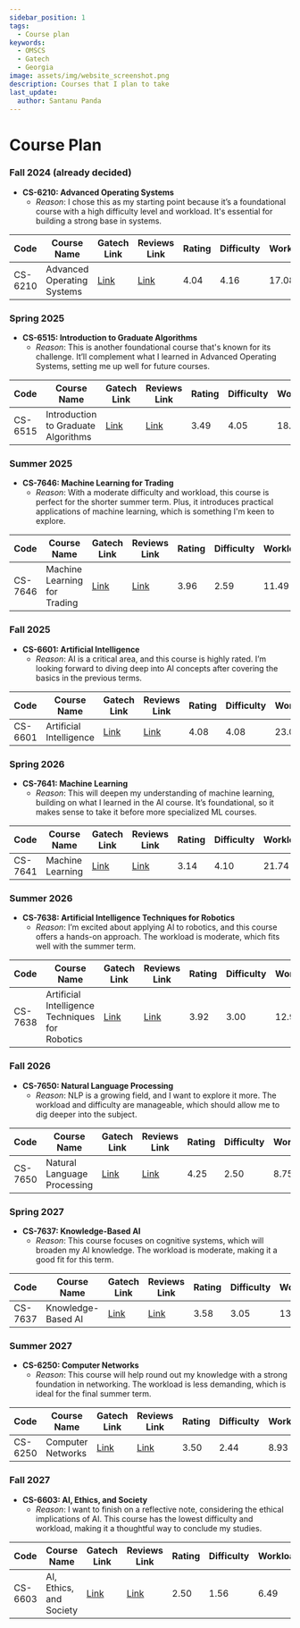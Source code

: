 ```yaml
---
sidebar_position: 1
tags:
  - Course plan
keywords:
  - OMSCS
  - Gatech
  - Georgia
image: assets/img/website_screenshot.png
description: Courses that I plan to take
last_update:
  author: Santanu Panda
---
```


# Course Plan

### Fall 2024 (already decided)
- **CS-6210: Advanced Operating Systems**
  - *Reason*: I chose this as my starting point because it’s a foundational course with a high difficulty level and workload. It's essential for building a strong base in systems.

| Code    | Course Name | Gatech Link | Reviews Link | Rating | Difficulty | Workload | Reviews | Foundational? | Rating:Difficulty | Rating:Workload |
|---------|-------------|-------------|--------------|--------|------------|----------|---------|---------------|-------------------|-----------------|
| CS-6210 | Advanced Operating Systems | [Link](https://omscs.gatech.edu/cs-6210-advanced-operating-systems) | [Link](https://www.omscentral.com/courses/advanced-operating-systems/reviews) | 4.04 | 4.16 | 17.08 | 130 | yes | 0.97 | 0.24 |

### Spring 2025
- **CS-6515: Introduction to Graduate Algorithms**
  - *Reason*: This is another foundational course that's known for its challenge. It’ll complement what I learned in Advanced Operating Systems, setting me up well for future courses.

| Code    | Course Name | Gatech Link | Reviews Link | Rating | Difficulty | Workload | Reviews | Foundational? | Rating:Difficulty | Rating:Workload |
|---------|-------------|-------------|--------------|--------|------------|----------|---------|---------------|-------------------|-----------------|
| CS-6515 | Introduction to Graduate Algorithms | [Link](https://omscs.gatech.edu/cs-6515-intro-graduate-algorithms) | [Link](https://www.omscentral.com/courses/introduction-to-graduate-algorithms/reviews) | 3.49 | 4.05 | 18.77 | 399 | yes | 0.86 | 0.19 |

### Summer 2025
- **CS-7646: Machine Learning for Trading**
  - *Reason*: With a moderate difficulty and workload, this course is perfect for the shorter summer term. Plus, it introduces practical applications of machine learning, which is something I'm keen to explore.

| Code    | Course Name | Gatech Link | Reviews Link | Rating | Difficulty | Workload | Reviews | Foundational? | Rating:Difficulty | Rating:Workload |
|---------|-------------|-------------|--------------|--------|------------|----------|---------|---------------|-------------------|-----------------|
| CS-7646 | Machine Learning for Trading | [Link](https://omscs.gatech.edu/cs-7646-machine-learning-trading) | [Link](https://www.omscentral.com/courses/machine-learning-for-trading/reviews) | 3.96 | 2.59 | 11.49 | 418 | yes | 1.53 | 0.34 |

### Fall 2025
- **CS-6601: Artificial Intelligence**
  - *Reason*: AI is a critical area, and this course is highly rated. I’m looking forward to diving deep into AI concepts after covering the basics in the previous terms.

| Code    | Course Name | Gatech Link | Reviews Link | Rating | Difficulty | Workload | Reviews | Foundational? | Rating:Difficulty | Rating:Workload |
|---------|-------------|-------------|--------------|--------|------------|----------|---------|---------------|-------------------|-----------------|
| CS-6601 | Artificial Intelligence | [Link](https://omscs.gatech.edu/cs-6601-artificial-intelligence) | [Link](https://www.omscentral.com/courses/artificial-intelligence/reviews) | 4.08 | 4.08 | 23.04 | 266 | yes | 1.00 | 0.18 |

### Spring 2026
- **CS-7641: Machine Learning**
  - *Reason*: This will deepen my understanding of machine learning, building on what I learned in the AI course. It’s foundational, so it makes sense to take it before more specialized ML courses.

| Code    | Course Name | Gatech Link | Reviews Link | Rating | Difficulty | Workload | Reviews | Foundational? | Rating:Difficulty | Rating:Workload |
|---------|-------------|-------------|--------------|--------|------------|----------|---------|---------------|-------------------|-----------------|
| CS-7641 | Machine Learning | [Link](https://omscs.gatech.edu/cs-7641-machine-learning) | [Link](https://www.omscentral.com/courses/machine-learning/reviews) | 3.14 | 4.10 | 21.74 | 426 | yes | 0.77 | 0.14 |

### Summer 2026
- **CS-7638: Artificial Intelligence Techniques for Robotics**
  - *Reason*: I’m excited about applying AI to robotics, and this course offers a hands-on approach. The workload is moderate, which fits well with the summer term.

| Code    | Course Name | Gatech Link | Reviews Link | Rating | Difficulty | Workload | Reviews | Foundational? | Rating:Difficulty | Rating:Workload |
|---------|-------------|-------------|--------------|--------|------------|----------|---------|---------------|-------------------|-----------------|
| CS-7638 | Artificial Intelligence Techniques for Robotics | [Link](https://omscs.gatech.edu/cs-7638-robotics-ai-techniques) | [Link](https://www.omscentral.com/courses/artificial-intelligence-techniques-for-robotics/reviews) | 3.92 | 3.00 | 12.97 | 303 | yes | 1.31 | 0.30 |

### Fall 2026
- **CS-7650: Natural Language Processing**
  - *Reason*: NLP is a growing field, and I want to explore it more. The workload and difficulty are manageable, which should allow me to dig deeper into the subject.

| Code    | Course Name | Gatech Link | Reviews Link | Rating | Difficulty | Workload | Reviews | Foundational? | Rating:Difficulty | Rating:Workload |
|---------|-------------|-------------|--------------|--------|------------|----------|---------|---------------|-------------------|-----------------|
| CS-7650 | Natural Language Processing | [Link](https://omscs.gatech.edu/cs-7650-natural-language-processing) | [Link](https://www.omscentral.com/courses/natural-language-processing/reviews) | 4.25 | 2.50 | 8.75 | 4 | yes | 1.70 | 0.49 |

### Spring 2027
- **CS-7637: Knowledge-Based AI**
  - *Reason*: This course focuses on cognitive systems, which will broaden my AI knowledge. The workload is moderate, making it a good fit for this term.

| Code    | Course Name | Gatech Link | Reviews Link | Rating | Difficulty | Workload | Reviews | Foundational? | Rating:Difficulty | Rating:Workload |
|---------|-------------|-------------|--------------|--------|------------|----------|---------|---------------|-------------------|-----------------|
| CS-7637 | Knowledge-Based AI | [Link](https://omscs.gatech.edu/cs-7637-knowledge-based-artificial-intelligence-cognitive-systems) | [Link](https://www.omscentral.com/courses/knowledge-based-ai/reviews) | 3.58 | 3.05 | 13.92 | 329 | yes | 1.18 | 0.26 |

### Summer 2027
- **CS-6250: Computer Networks**
  - *Reason*: This course will help round out my knowledge with a strong foundation in networking. The workload is less demanding, which is ideal for the final summer term.

| Code    | Course Name | Gatech Link | Reviews Link | Rating | Difficulty | Workload | Reviews | Foundational? | Rating:Difficulty | Rating:Workload |
|---------|-------------|-------------|--------------|--------|------------|----------|---------|---------------|-------------------|-----------------|
| CS-6250 | Computer Networks | [Link](https://omscs.gatech.edu/cs-6250-computer-networks) | [Link](https://www.omscentral.com/courses/computer-networks/reviews) | 3.50 | 2.44 | 8.93 | 468 | yes | 1.44 | 0.39 |

### Fall 2027
- **CS-6603: AI, Ethics, and Society**
  - *Reason*: I want to finish on a reflective note, considering the ethical implications of AI. This course has the lowest difficulty and workload, making it a thoughtful way to conclude my studies.

| Code    | Course Name | Gatech Link | Reviews Link | Rating | Difficulty | Workload | Reviews | Foundational? | Rating:Difficulty | Rating:Workload |
|---------|-------------|-------------|--------------|--------|------------|----------|---------|---------------|-------------------|-----------------|
| CS-6603 | AI, Ethics, and Society | [Link](https://omscs.gatech.edu/cs-6603-ai-ethic-and-society) | [Link](https://www.omscentral.com/courses/ai-ethics-and-society/reviews) | 2.50 | 1.56 | 6.49 | 102 | yes | 1.60 | 0.39 |
